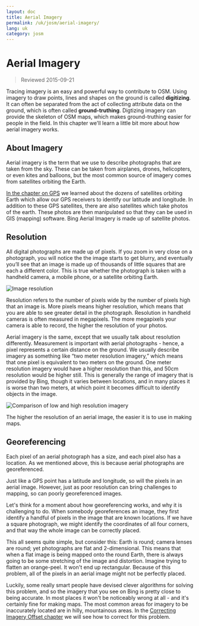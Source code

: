 ```yaml
---
layout: doc
title: Aerial Imagery
permalink: /uk/josm/aerial-imagery/
lang: uk
category: josm
---
```


Aerial Imagery
================

> Reviewed 2015-09-21  

Tracing imagery is an easy and powerful way to contribute to OSM. Using imagery to draw points, lines and shapes on the ground is called **digitizing**. It can often be separated from the act of collecting attribute data on the ground, which is often called **ground-truthing**. Digtizing imagery can provide the skeleton of OSM maps, which makes ground-truthing easier for people in the field. In this chapter we'll learn a little bit more about how aerial imagery works.  

About Imagery
-------------

Aerial imagery is the term that we use to describe photographs that are taken from the sky. These can be taken from airplanes, drones, helicopters, or even kites and balloons, but the most common source of imagery comes from satellites orbiting the Earth.  

[In the chapter on GPS](/en/mobile-mapping/using-gps) we learned about the dozens of satellites orbiting Earth which allow our GPS receivers to identify our latitude and longitude. In addition to these GPS satellites, there are also satellites which take photos of the earth. These photos are then manipulated so that they can be used in GIS (mapping) software. Bing Aerial Imagery is made up of satellite photos.  

Resolution
----------

All digital photographs are made up of pixels.  If you zoom in very close on a photograph, you will notice the the image starts to get blurry, and eventually you’ll see that an image is made up of thousands of little squares that are each a different color.  This is true whether the photograph is taken with a handheld camera, a mobile phone, or a satellite orbiting Earth.  

![Image resolution][]

Resolution refers to the number of pixels wide by the number of pixels high that an image is.  More pixels means higher resolution, which means that you are able to see greater detail in the photograph.  Resolution in handheld cameras is often measured in megapixels.  The more megapixels your camera is able to record, the higher the resolution of your photos.  

Aerial imagery is the same, except that we usually talk about resolution differently.  Measurement is important with aerial photographs - hence, a pixel represents a certain distance on the ground.  We usually describe imagery as something like “two meter resolution imagery,” which means that one pixel is equivalent to two meters on the ground.  One meter resolution imagery would have a higher resolution than this, and 50cm resolution would be higher still.  This is generally the range of imagery that is provided by Bing, though it varies between locations, and in many places it is worse than two meters, at which point it becomes difficult to identify objects in the image.  

![Comparison of low and high resolution imagery][]

The higher the resolution of an aerial image, the easier it is to use in making maps.  

Georeferencing
---------------

Each pixel of an aerial photograph has a size, and each pixel also has a location. As we mentioned above, this is because aerial photographs are georeferenced.  

Just like a GPS point has a latitude and longitude, so will the pixels in an aerial image. However, just as poor resolution can bring challenges to mapping, so can poorly georeferenced images.  

Let's think for a moment about how georeferencing works, and why it is challenging to do. When somebody georeferences an image, they first identify a handful of pixels in the image that are known locations. If we have a square photograph, we might identify the coordinates of all four corners, and that way the whole image can be correctly placed.  

This all seems quite simple, but consider this: Earth is round; camera lenses are round; yet photographs are flat and 2-dimensional. This means that when a flat image is being mapped onto the round Earth, there is always going to be some stretching of the image and distortion. Imagine trying to flatten an orange-peel. It won't end up rectangular. Because of this problem, all of the pixels in an aerial image might not be perfectly placed.  

Luckily, some really smart people have devised clever algorithms for solving this problem, and so the imagery that you see on Bing is pretty close to being accurate. In most places it won't be noticeably wrong at all - and it's certainly fine for making maps. The most common areas for imagery to be inaccurately located are in hilly, mountainous areas. In the [Correcting Imagery Offset chapter](/en/josm/correcting-imagery-offset) we will see how to correct for this problem.  

[Image resolution]: /images/josm/orange-resolution.png
[Comparison of low and high resolution imagery]: /images/josm/low-res-high-res.png